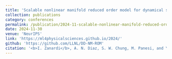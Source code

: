 ```yaml
---
title: 'Scalable nonlinear manifold reduced order model for dynamical systems'
collection: publications
category: conferences
permalink: /publication/2024-11-scalable-nonlinear-manifold-reduced-order-model-for-dynamical-systems
date: 2024-11-30
venue: 'NeurIPS'
link: 'https://ml4physicalsciences.github.io/2024/'
github: 'https://github.com/LLNL/DD-NM-ROM'
citation: '<b>I. Zanardi</b>, A. N. Diaz, S. W. Chung, M. Panesi, and Y. Choi. Scalable nonlinear manifold reduced order model for dynamical systems. Nov. 2024. doi: 10.48550/arXiv.2412.00507.'
---
```

